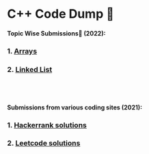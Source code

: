 # C++ Code Dump 📑️
#### Topic Wise Submissions🌟️ (2022):
### 1. [Arrays](https://github.com/Aishanipach/Cpp-Codes/tree/main/Arrays)
### 2. [Linked List](https://github.com/Aishanipach/Cpp-Codes/tree/main/LinkedList)
<br><br>

#### Submissions from various coding sites (2021):
### 1. [Hackerrank solutions](https://github.com/Aishanipach/Cpp-Codes/tree/main/Hackerrank)
### 2. [Leetcode solutions](https://github.com/Aishanipach/Cpp-Codes/tree/main/Leetcode)
